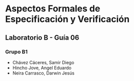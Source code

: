 # Aspectos Formales de Especificación y Verificación
## Laboratorio B - Guía 06
### Grupo B1
- Chávez Cáceres, Samir Diego
- Hincho Jove, Angel Eduardo
- Neira Carrasco, Darwin Jesús